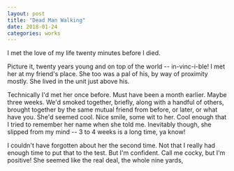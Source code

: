 ```yaml
---
layout: post
title: "Dead Man Walking"
date: 2018-01-24
categories: works
---
```

I met the love of my life twenty minutes before I died.  

Picture it, twenty years young and on top of the world -- in-vinc-i-ble! I met her at my friend's place. She too was a pal of his, by way of proximity mostly. She lived in the unit just above his.  

Technically I'd met her once before. Must have been a month earlier. Maybe three weeks. We'd smoked together, briefly, along with a handful of others, brought together by the same mutual friend from before, or later, or what have you. She'd seemed cool. Nice smile, some wit to her. Cool enough that I tried to remember her name when she told me. Inevitably though, she slipped from my mind -- 3 to 4 weeks is a long time, ya know!  

I couldn't have forgotten about her the second time. Not that I really had enough time to put that to the test. But I'm confident. Call me cocky, but I'm positive! She seemed like the real deal, the whole nine yards, 
